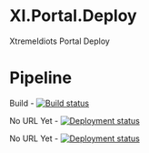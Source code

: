 # XI.Portal.Deploy
XtremeIdiots Portal Deploy

# Pipeline
Build - [![Build status](https://dev.azure.com/frasermolyneux/XI/_apis/build/status/XI.Portal)](https://dev.azure.com/frasermolyneux/XI/_build/latest?definitionId=65)

No URL Yet - [![Deployment status](https://vsrm.dev.azure.com/frasermolyneux/_apis/public/Release/badge/9a8cd583-aad3-46f3-a863-a768e462a8fe/2/3)](https://example.com)

No URL Yet - [![Deployment status](https://vsrm.dev.azure.com/frasermolyneux/_apis/public/Release/badge/9a8cd583-aad3-46f3-a863-a768e462a8fe/2/4)](https://example.com)
